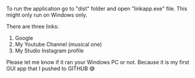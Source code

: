 To run the application go to "dist" folder and open "linkapp.exe" file. This might only run on Windows only.

There are three links:
1) Google
2) My Youtube Channel (musical one)
3) My Studio Instagram profile

Please let me know if it ran your Windows PC or not. Because it is my first GUI app that I pushed to GITHUB 😅

